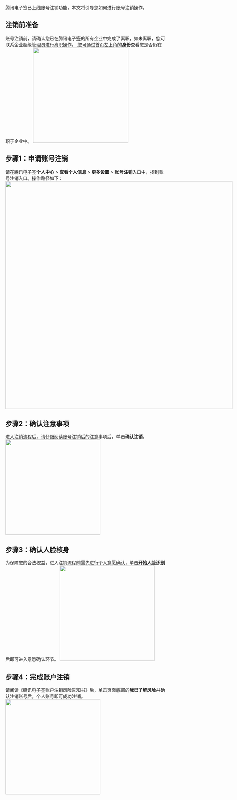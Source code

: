 腾讯电子签已上线账号注销功能，本文将引导您如何进行账号注销操作。

## 注销前准备
账号注销前，请确认您已在腾讯电子签的所有企业中完成了离职，如未离职，您可联系企业超级管理员进行离职操作。
您可通过首页左上角的**身份**查看您是否仍在职于企业中。
<img style="width:300px; max-width: inherit;" src="https://qcloudimg.tencent-cloud.cn/raw/001e48bb2e318025de26faa856140e9b.png" />

## 步骤1：申请账号注销
请在腾讯电子签**个人中心** > **查看个人信息** > **更多设置** > **账号注销**入口中，找到账号注销入口。操作路径如下：
<img style="width:718px; max-width: inherit;" src="https://qcloudimg.tencent-cloud.cn/raw/29b931581800f412f4919e9fb5eb083e.png" />

## 步骤2：确认注意事项
进入注销流程后，请仔细阅读账号注销后的注意事项后，单击**确认注销**。
<img style="width:300px; max-width: inherit;" src="https://qcloudimg.tencent-cloud.cn/raw/762c1d4a59b4794870f34201ecb99ce3.jpg" />

## 步骤3：确认人脸核身
为保障您的合法权益，进入注销流程前需先进行个人意愿确认，单击**开始人脸识别**后即可进入意愿确认环节。
<img style="width:300px; max-width: inherit;" src="https://qcloudimg.tencent-cloud.cn/raw/19b1123614b4e80c44ae623ef31960c2.jpg" />

## 步骤4：完成账户注销
请阅读《腾讯电子签账户注销风险告知书》后，单击页面底部的**我已了解风险**并确认注销账号后，个人账号即可成功注销。
<img style="width:300px; max-width: inherit;" src="https://qcloudimg.tencent-cloud.cn/raw/6c44c7daa00c446dd3c9ac117cd6c58d.jpg" />

